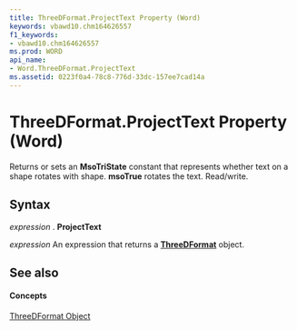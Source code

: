 ```yaml
---
title: ThreeDFormat.ProjectText Property (Word)
keywords: vbawd10.chm164626557
f1_keywords:
- vbawd10.chm164626557
ms.prod: WORD
api_name:
- Word.ThreeDFormat.ProjectText
ms.assetid: 0223f0a4-78c8-776d-33dc-157ee7cad14a
---
```



# ThreeDFormat.ProjectText Property (Word)

Returns or sets an  **MsoTriState** constant that represents whether text on a shape rotates with shape. **msoTrue** rotates the text. Read/write.


## Syntax

 _expression_ . **ProjectText**

 _expression_ An expression that returns a **[ThreeDFormat](threedformat-object-word.md)** object.


## See also


#### Concepts


[ThreeDFormat Object](threedformat-object-word.md)


